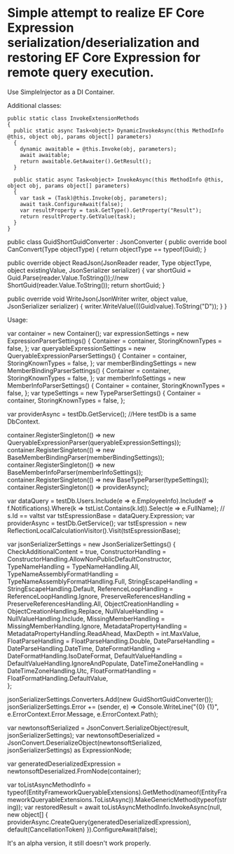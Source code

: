 # Simple attempt to realize EF Core Expression serialization/deserialization and restoring EF Core Expression for remote query execution.
Use SimpleInjector as a DI Container.

Additional classes:
````
public static class InvokeExtensionMethods
{
  public static async Task<object> DynamicInvokeAsync(this MethodInfo @this, object obj, params object[] parameters)
  {
    dynamic awaitable = @this.Invoke(obj, parameters);
    await awaitable;
    return awaitable.GetAwaiter().GetResult();
  }

  public static async Task<object> InvokeAsync(this MethodInfo @this, object obj, params object[] parameters)
  {
    var task = (Task)@this.Invoke(obj, parameters);
    await task.ConfigureAwait(false);
    var resultProperty = task.GetType().GetProperty("Result");
    return resultProperty.GetValue(task);
  }
}
````
public class GuidShortGuidConverter : JsonConverter
{
  public override bool CanConvert(Type objectType)
  {
    return objectType == typeof(Guid);
  }

  public override object ReadJson(JsonReader reader, Type objectType, object existingValue, JsonSerializer serializer)
  {
    var shortGuid = Guid.Parse(reader.Value.ToString());//new ShortGuid(reader.Value.ToString());
    return shortGuid;
  }

  public override void WriteJson(JsonWriter writer, object value, JsonSerializer serializer)
  {
    writer.WriteValue(((Guid)value).ToString("D"));
  }
}


Usage:

var container = new Container();
var expressionSettings = new ExpressionParserSettings()
{
  Container = container,
  StoringKnownTypes = false,
};
var queryableExpressionSettings = new QueryableExpressionParserSettings()
{
  Container = container,
  StoringKnownTypes = false,
};
var memberBindingSettings = new MemberBindingParserSettings()
{
  Container = container,
  StoringKnownTypes = false,
};
var memberInfoSettings = new MemberInfoParserSettings()
{
  Container = container,
  StoringKnownTypes = false,
};
var typeSettings = new TypeParserSettings()
{
  Container = container,
  StoringKnownTypes = false,
};

var providerAsync = testDb.GetService<IAsyncQueryProvider>(); //Here testDb is a same DbContext.

container.RegisterSingleton<IExpressionParser>(() => new QueryableExpressionParser(queryableExpressionSettings));
container.RegisterSingleton<IMemberBingingParser>(() => new BaseMemberBindingParser(memberBindingSettings));
container.RegisterSingleton<IMemberInfoParser>(() => new BaseMemberInfoParser(memberInfoSettings));
container.RegisterSingleton<ITypeParser>(() => new BaseTypeParser(typeSettings));
container.RegisterSingleton<IQueryProvider>(() => providerAsync);

var dataQuery = testDb.Users.Include(e => e.EmployeeInfo).Include(f => f.Notifications).Where(k => tstList.Contains(k.Id)).Select(e => e.FullName); // s.Id == valtst
var tstEspressionBase = dataQuery.Expression;
var providerAsync = testDb.GetService<IAsyncQueryProvider>();
var tstEspression = new ReflectionLocalCalculationVisitor().Visit(tstEspressionBase);


var jsonSerializerSettings = new JsonSerializerSettings()
{
  CheckAdditionalContent = true,
  ConstructorHandling = ConstructorHandling.AllowNonPublicDefaultConstructor,
  TypeNameHandling = TypeNameHandling.All,
  TypeNameAssemblyFormatHandling = TypeNameAssemblyFormatHandling.Full,
  StringEscapeHandling = StringEscapeHandling.Default,
  ReferenceLoopHandling = ReferenceLoopHandling.Ignore,
  PreserveReferencesHandling = PreserveReferencesHandling.All,
  ObjectCreationHandling = ObjectCreationHandling.Replace,
  NullValueHandling = NullValueHandling.Include,
  MissingMemberHandling = MissingMemberHandling.Ignore,
  MetadataPropertyHandling = MetadataPropertyHandling.ReadAhead,
  MaxDepth = int.MaxValue,
  FloatParseHandling = FloatParseHandling.Double,
  DateParseHandling = DateParseHandling.DateTime,
  DateFormatHandling = DateFormatHandling.IsoDateFormat,
  DefaultValueHandling = DefaultValueHandling.IgnoreAndPopulate,
  DateTimeZoneHandling = DateTimeZoneHandling.Utc,
  FloatFormatHandling = FloatFormatHandling.DefaultValue,                
};

jsonSerializerSettings.Converters.Add(new GuidShortGuidConverter());
jsonSerializerSettings.Error += (sender, e) => Console.WriteLine("{0}   {1}", e.ErrorContext.Error.Message, e.ErrorContext.Path);

var newtonsoftSerialized = JsonConvert.SerializeObject(result, jsonSerializerSettings);
var newtonsoftDeserialized = JsonConvert.DeserializeObject(newtonsoftSerialized, jsonSerializerSettings) as ExpressionNode;

var generatedDeserializedExpression = newtonsoftDeserialized.FromNode(container);

var toListAsyncMethodInfo = typeof(EntityFrameworkQueryableExtensions).GetMethod(nameof(EntityFrameworkQueryableExtensions.ToListAsync)).MakeGenericMethod(typeof(string));
var restoredResult = await toListAsyncMethodInfo.InvokeAsync(null, new object[] { providerAsync.CreateQuery(generatedDeserializedExpression), default(CancellationToken) }).ConfigureAwait(false);

It's an alpha version, it still doesn't work properly.

